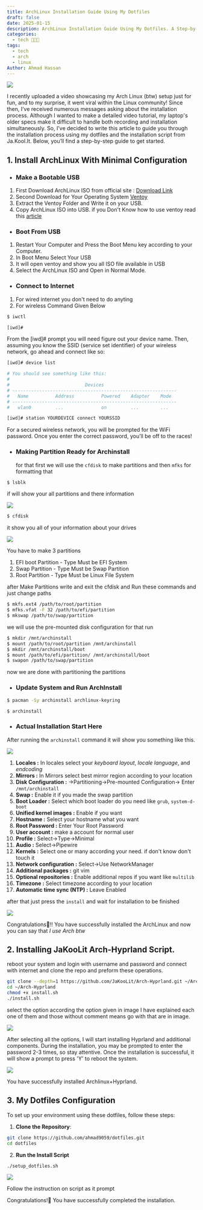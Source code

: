 ```yaml
---
title: ArchLinux Installation Guide Using My Dotfiles
draft: false
date: 2025-01-15
description: ArchLinux Installation Guide Using My Dotfiles. A Step-by-Step Guide
categories:
  - tech 👨🏻‍💻
tags:
  - tech
  - arch
  - linux
Author: Ahmad Hassan
---
```


![](/posts/assets/archlinux/archlinux.webp)

I recently uploaded a video showcasing my Arch Linux (btw) setup just for fun, and to my surprise, it went viral within the Linux community! Since then, I’ve received numerous messages asking about the installation process. Although I wanted to make a detailed video tutorial, my laptop's older specs make it difficult to handle both recording and installation simultaneously. So, I’ve decided to write this article to guide you through the installation process using my dotfiles and the installation script from Ja.Kool.It. Below, you’ll find a step-by-step guide to get started.

## 1. Install ArchLinux With Minimal Configuration

- ### Make a Bootable USB

1. First Download ArchLinux ISO from official site : [Download Link](https://archlinux.org/download/)
2. Second Download for Your Operating System [Ventoy](https://github.com/ventoy/Ventoy/releases)
3. Extract the Ventoy Folder and Write it on your USB.
4. Copy ArchLinux ISO into USB.
   if you Don't Know how to use ventoy read this [article](https://itsfoss.com/use-ventoy/)

- ### Boot From USB

1. Restart Your Computer and Press the Boot Menu key according to your Computer.
2. In Boot Menu Select Your USB
3. It will open ventoy and show you all ISO file available in USB
4. Select the ArchLinux ISO and Open in Normal Mode.

- ### Connect to Internet

1. For wired internet you don't need to do anyting
2. For wireless Command Given Below

```bash
$ iwctl

[iwd]#
```

From the [iwd]# prompt you will need figure out your device name. Then, assuming you know the SSID (service set identifier) of your wireless network, go ahead and connect like so:

```bash
[iwd]# device list

# You should see something like this:
#
#                            Devices
# -------------------------------------------------------------
#   Name          Address          Powered    Adapter    Mode
# -------------------------------------------------------------
#   wlan0         ...              on         ...        ...

[iwd]# station YOURDEVICE connect YOURSSID
```

For a secured wireless network, you will be prompted for the WiFi password. Once you enter the correct password, you’ll be off to the races!

- ### Making Partition Ready for Archinstall
  for that first we will use the `cfdisk` to make partitions and then `mfks` for formatting that

```bash
$ lsblk
```

if will show your all partitions and there information

![](/posts/assets/archlinux/1.webp)

```bash
$ cfdisk
```

it show you all of your information about your drives

![](/posts/assets/archlinux/2.webp)

You have to make 3 partitions

1. EFI boot Partition - Type Must be EFI System
2. Swap Partition - Type Must be Swap Partition
3. Root Partition - Type Must be Linux File System

after Make Partitions write and exit the cfdisk and Run these commands and just change paths

```bash
$ mkfs.ext4 /path/to/root/partition
$ mfks.vfat -F 32 /path/to/efi/partition
$ mkswap /path/to/swap/partition
```

we will use the pre-mounted disk configuration for that run

```bash
$ mkdir /mnt/archinstall
$ mount /path/to/root/partition /mnt/archinstall
$ mkdir /mnt/archinstall/boot
$ mount /path/to/efi/partition/ /mnt/archinstall/boot
$ swapon /path/to/swap/partition
```

now we are done with partitioning the partitions

- ### Update System and Run ArchInstall

```bash
$ pacman -Sy archinstall archlinux-keyring

$ archinstall
```

- ### Actual Installation Start Here

After running the `archinstall` command it will show you something like this.

![](/posts/assets/archlinux/3.webp)

1. **Locales :** In locales select your _keyboard layout_, _locale language_, and _endcoding_
2. **Mirrors :** In Mirrors select best mirror region according to your location
3. **Disk Configuration :** ->Partitioning->Pre-mounted Configuration-> Enter `/mnt/archinstall`
4. **Swap :** Enable it if you made the swap partition
5. **Boot Loader :** Select which boot loader do you need like `grub`, `system-d-boot`
6. **Unified kernel images :** Enable if you want
7. **Hostname :** Select your hostname what you want
8. **Root Password :** Enter Your Root Password
9. **User account :** make a account for normal user
10. **Profile :** Select->Type->Minimal
11. **Audio :** Select->Pipewire
12. **Kernels :** Select one or many according your need. if don't know don't touch it
13. **Network configuration :** Select->Use NetworkManager
14. **Additional packages :** git vim
15. **Optional repositories :** Enable additional repos if you want like `multilib`
16. **Timezone :** Select timezone according to your location
17. **Automatic time sync (NTP) :** Leave Enabled

after that just press the `install` and wait for installation to be finished

![](/posts/assets/archlinux/4.webp)

Congratulations🎉!! You have successfully installed the ArchLinux and now you can say that _I use Arch btw_

## 2. Installing JaKooLit Arch-Hyprland Script.

reboot your system and login with username and password and connect with internet and clone the repo and preform these operations.

```bash
git clone --depth=1 https://github.com/JaKooLit/Arch-Hyprland.git ~/Arch-Hyprland
cd ~/Arch-Hyprland
chmod +x install.sh
./install.sh
```

select the option according the option given in image I have explained each one of them and those without comment means go with that are in image.

![](/posts/assets/archlinux/arch-hyprland.webp)

After selecting all the options, I will start installing Hyprland and additional components. During the installation, you may be prompted to enter the password 2-3 times, so stay attentive. Once the installation is successful, it will show a prompt to press 'Y' to reboot the system.

![](/posts/assets/archlinux/installation.webp)

You have successfully installed Archlinux+Hyprland.

## 3. My Dotfiles Configuration

To set up your environment using these dotfiles, follow these steps:

1. **Clone the Repository**:

```bash
git clone https://github.com/ahmad9059/dotfiles.git
cd dotfiles
```

2. **Run the Install Script**

```bash
./setup_dotfiles.sh
```

![](/posts/assets/img.webp)

Follow the instruction on script as it prompt 

Congratulations!🎉 You have successfully completed the installation.